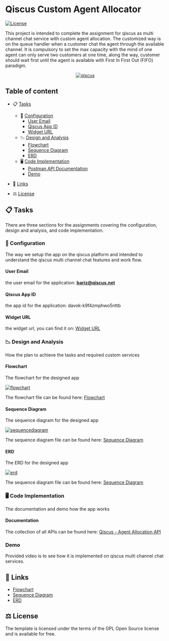 Qiscus Custom Agent Allocator
======================
[![License](https://poser.pugx.org/aimeos/aimeos-typo3/license.svg)](https://packagist.org/packages/aimeos/aimeos-typo3)

This project is intended to complete the assignment for qiscus as multi channel chat service with custom agent allocation. The customized way is on the queue handler when a customer chat the agent through the available channel. It is compulsory to set the max capacity with the mind of one agent can only serve two customers at one time, along the way, customer should wait first until the agent is available with First In First Out (FIFO) paradigm.

<div align="center">
<a href="https://www.qiscus.com/" target="_blank" > 
<img src="https://res.cloudinary.com/di02ey9t7/image/upload/v1617152054/qiscus/case-study-logo-qiscus.5433a4b9da2693dd49766a971aac887ece8c6d18_q7ruqo.png" alt="qiscus">
</a>
</div>


## Table of content

- 📋 [Tasks](#Tasks)
    - 🔧 [Configuration](#1-configuration)
      -  [User Email](#user-email)
      -  [Qiscus App ID](#qiscus-app-id)
      -  [Widget URL](#widget-url)
    - 📉 [Design and Analysis](#chatbot)
      -  [Flowchart](#flowchart)
      -  [Sequence Diagram](#sequence-diagram)
      -  [ERD](#erd)
    - 🖥️ [Code Implementation](#chatbot)
      - [Postman API Documentation](#documentation)
      - [Demo](#demo)
- 🔗 [Links](#links)

- ⚖️ [License](#license)


## 📋 Tasks
There are three sections for the assignments covering the configuration, design and analysis, and code implementation.

### 🔧 Configuration
The way we setup the app on the qiscus platform and intended to understand the qiscus multi channel chat features and work flow.

#### User Email
the user email for the application: **bariz@qiscus.net**

#### Qiscus App ID
the app id for the application: davok-k9f4zmphwo5nttb

#### Widget URL
the widget url, you can find it on: <a href="https://codepen.io/salamidrus/full/zYNKBEa" target="_blank"> Widget URL</a>

### 📉 Design and Analysis
How the plan to achieve the tasks and required custom services

#### Flowchart
The flowchart for the designed app

<a href="https://whimsical.com/qiscus-flow-chart-DkgQ2i1xmDZg4am42N7Tz2" target="_blank"> 
<img src="https://res.cloudinary.com/di02ey9t7/image/upload/v1617177936/qiscus/qiscus-flow-chart_2x_2_v9cfz2.png" alt="flowchart">
</a>


The flowchart file can be found here: <a href="https://whimsical.com/qiscus-DkgQ2i1xmDZg4am42N7Tz2" target="_blank"> Flowchart </a>

#### Sequence Diagram
The sequence diagram for the designed app

<a href="https://whimsical.com/qiscus-sequence-diagram-XjQDwcwKeFCMT3DvRL17pD" target="_blank"> 
<img src="https://res.cloudinary.com/di02ey9t7/image/upload/v1617177934/qiscus/qiscus-sequence-diagram_2x_xfvabs.png" alt="sequencediagram">
</a>


The sequence diagram file can be found here: <a href="https://whimsical.com/qiscus-sequence-diagram-XjQDwcwKeFCMT3DvRL17pD" target="_blank"> Sequence Diagram </a>

#### ERD
The ERD for the designed app

<a href="https://whimsical.com/qiscus-erd-QkCbKEn2MousXTptMcE4Q9" target="_blank"> 
<img src="https://res.cloudinary.com/di02ey9t7/image/upload/v1617177934/qiscus/qiscus-erd_2x_1_h9wxoa.png" alt="erd">
</a>


The sequence diagram file can be found here: <a href="https://whimsical.com/qiscus-erd-QkCbKEn2MousXTptMcE4Q9" target="_blank"> Sequence Diagram </a>


### 🖥️ Code Implementation
The documentation and demo how the app works

#### Documentation
The collection of all APIs can be found here: <a href="https://documenter.getpostman.com/view/12075190/TzCMd8Q8" target="_blank"> Qiscus - Agent Allocation API </a>

### Demo
Provided video is to see how it is implemented on qiscus multi channel chat services.



## 🔗 Links

* <a href="https://whimsical.com/qiscus-DkgQ2i1xmDZg4am42N7Tz2" target="_blank"> Flowchart </a>
* <a href="https://whimsical.com/qiscus-sequence-diagram-XjQDwcwKeFCMT3DvRL17pD" target="_blank"> Sequence Diagram </a>
* <a href="https://whimsical.com/qiscus-erd-QkCbKEn2MousXTptMcE4Q9" target="_blank"> ERD </a>

## ⚖️ License

The template is licensed under the terms of the GPL Open Source
license and is available for free.



